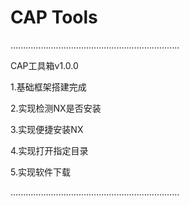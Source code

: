 # CAP Tools
...................................................................

CAP工具箱v1.0.0

1.基础框架搭建完成

2.实现检测NX是否安装

3.实现便捷安装NX

4.实现打开指定目录

5.实现软件下载
 
...................................................................
